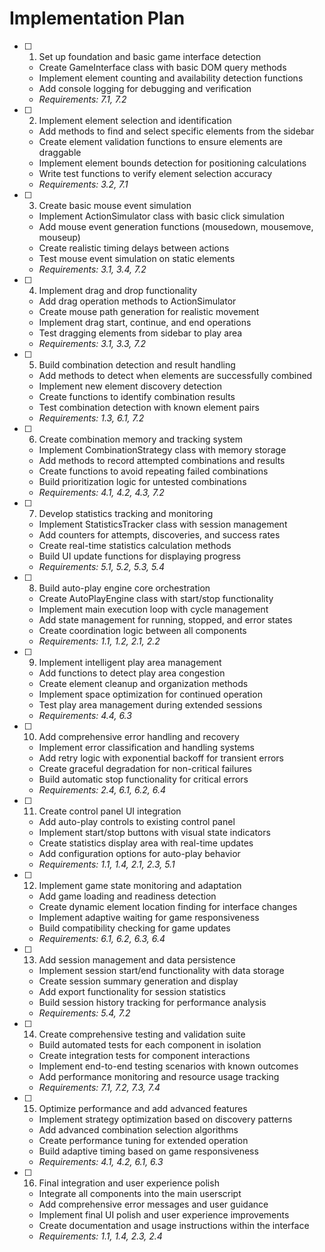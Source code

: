 # Implementation Plan

- [ ] 1. Set up foundation and basic game interface detection
  - Create GameInterface class with basic DOM query methods
  - Implement element counting and availability detection functions
  - Add console logging for debugging and verification
  - _Requirements: 7.1, 7.2_

- [ ] 2. Implement element selection and identification
  - Add methods to find and select specific elements from the sidebar
  - Create element validation functions to ensure elements are draggable
  - Implement element bounds detection for positioning calculations
  - Write test functions to verify element selection accuracy
  - _Requirements: 3.2, 7.1_

- [ ] 3. Create basic mouse event simulation
  - Implement ActionSimulator class with basic click simulation
  - Add mouse event generation functions (mousedown, mousemove, mouseup)
  - Create realistic timing delays between actions
  - Test mouse event simulation on static elements
  - _Requirements: 3.1, 3.4, 7.2_

- [ ] 4. Implement drag and drop functionality
  - Add drag operation methods to ActionSimulator
  - Create mouse path generation for realistic movement
  - Implement drag start, continue, and end operations
  - Test dragging elements from sidebar to play area
  - _Requirements: 3.1, 3.3, 7.2_

- [ ] 5. Build combination detection and result handling
  - Add methods to detect when elements are successfully combined
  - Implement new element discovery detection
  - Create functions to identify combination results
  - Test combination detection with known element pairs
  - _Requirements: 1.3, 6.1, 7.2_

- [ ] 6. Create combination memory and tracking system
  - Implement CombinationStrategy class with memory storage
  - Add methods to record attempted combinations and results
  - Create functions to avoid repeating failed combinations
  - Build prioritization logic for untested combinations
  - _Requirements: 4.1, 4.2, 4.3, 7.2_

- [ ] 7. Develop statistics tracking and monitoring
  - Implement StatisticsTracker class with session management
  - Add counters for attempts, discoveries, and success rates
  - Create real-time statistics calculation methods
  - Build UI update functions for displaying progress
  - _Requirements: 5.1, 5.2, 5.3, 5.4_

- [ ] 8. Build auto-play engine core orchestration
  - Create AutoPlayEngine class with start/stop functionality
  - Implement main execution loop with cycle management
  - Add state management for running, stopped, and error states
  - Create coordination logic between all components
  - _Requirements: 1.1, 1.2, 2.1, 2.2_

- [ ] 9. Implement intelligent play area management
  - Add functions to detect play area congestion
  - Create element cleanup and organization methods
  - Implement space optimization for continued operation
  - Test play area management during extended sessions
  - _Requirements: 4.4, 6.3_

- [ ] 10. Add comprehensive error handling and recovery
  - Implement error classification and handling systems
  - Add retry logic with exponential backoff for transient errors
  - Create graceful degradation for non-critical failures
  - Build automatic stop functionality for critical errors
  - _Requirements: 2.4, 6.1, 6.2, 6.4_

- [ ] 11. Create control panel UI integration
  - Add auto-play controls to existing control panel
  - Implement start/stop buttons with visual state indicators
  - Create statistics display area with real-time updates
  - Add configuration options for auto-play behavior
  - _Requirements: 1.1, 1.4, 2.1, 2.3, 5.1_

- [ ] 12. Implement game state monitoring and adaptation
  - Add game loading and readiness detection
  - Create dynamic element location finding for interface changes
  - Implement adaptive waiting for game responsiveness
  - Build compatibility checking for game updates
  - _Requirements: 6.1, 6.2, 6.3, 6.4_

- [ ] 13. Add session management and data persistence
  - Implement session start/end functionality with data storage
  - Create session summary generation and display
  - Add export functionality for session statistics
  - Build session history tracking for performance analysis
  - _Requirements: 5.4, 7.2_

- [ ] 14. Create comprehensive testing and validation suite
  - Build automated tests for each component in isolation
  - Create integration tests for component interactions
  - Implement end-to-end testing scenarios with known outcomes
  - Add performance monitoring and resource usage tracking
  - _Requirements: 7.1, 7.2, 7.3, 7.4_

- [ ] 15. Optimize performance and add advanced features
  - Implement strategy optimization based on discovery patterns
  - Add advanced combination selection algorithms
  - Create performance tuning for extended operation
  - Build adaptive timing based on game responsiveness
  - _Requirements: 4.1, 4.2, 6.1, 6.3_

- [ ] 16. Final integration and user experience polish
  - Integrate all components into the main userscript
  - Add comprehensive error messages and user guidance
  - Implement final UI polish and user experience improvements
  - Create documentation and usage instructions within the interface
  - _Requirements: 1.1, 1.4, 2.3, 2.4_